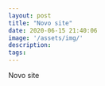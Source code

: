 ```yaml
---
layout: post
title: "Novo site"
date: 2020-06-15 21:40:06
image: '/assets/img/'
description:
tags:
---
```


Novo site
